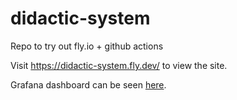 # didactic-system
Repo to try out fly.io + github actions

Visit https://didactic-system.fly.dev/ to view the site.

Grafana dashboard can be seen [here](https://didacticsystem.grafana.net/d/eiRE4umnz/didactic-system-fly-io-test-app).
